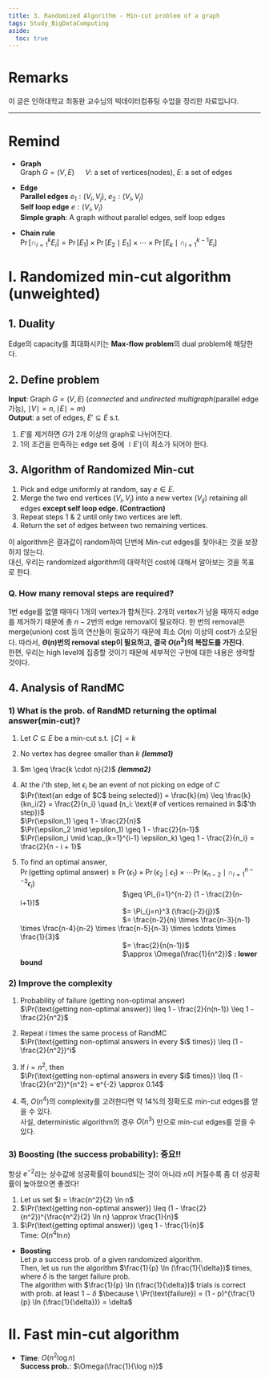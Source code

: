```yaml
---
title: 3. Randomized Algorithm - Min-cut problem of a graph
tags: Study_BigDataComputing
aside:
  toc: true
---
```


# Remarks
이 글은 인하대학교 최동완 교수님의 빅데이터컴퓨팅 수업을 정리한 자료입니다.

<!--more-->

---

# Remind
- **Graph**  
Graph $G = (V, E)$  &emsp; $V$: a set of vertices(nodes), $E$: a set of edges

- **Edge**  
**Parallel edges** $e_1: (V_i, V_j), \ e_2: (V_i, V_j)$  
**Self loop edge** $e: (V_i, V_i)$  
**Simple graph**: A graph without parallel edges, self loop edges

- **Chain rule**  
$\Pr[\cap_{i=1}^k E_i] = \Pr[E_1] \times \Pr[E_2 \mid E_1] \times \cdots \times \Pr[E_k \mid \cap_{i=1}^{k-1} E_i]$


# I. Randomized min-cut algorithm (unweighted)
## 1. Duality
Edge의 capacity를 최대화시키는 **Max-flow problem**의 dual problem에 해당한다.


## 2. Define problem
**Input**: Graph $G = (V, E)$ (*connected* and *undirected* *multigraph*(parallel edge 가능), $\mid V \mid = n, \mid E \mid = m$)  
**Output**: a set of edges, $E' \subseteq E$ s.t.  
1. $E'$를 제거하면 $G$가 2개 이상의 graph로 나뉘어진다.  
2. 1의 조건을 만족하는 edge set 중에 $\mid E' \mid$이 최소가 되어야 한다.


## 3. Algorithm of Randomized Min-cut
1. Pick and edge uniformly at random, say $e \in E$.
2. Merge the two end vertices $(V_i, V_j)$ into a new vertex $(V_{ij})$ retaining all edges **except self loop edge. (Contraction)**
3. Repeat steps 1 & 2 until only two vertices are left.
4. Return the set of edges between two remaining vertices.

이 algorithm은 결과값이 random하여 단번에 Min-cut edges를 찾아내는 것을 보장하지 않는다.  
대신, 우리는 randomized algorithm의 대략적인 cost에 대해서 알아보는 것을 목표로 한다.

### Q. How many removal steps are required?
1번 edge를 없앨 때마다 1개의 vertex가 합쳐진다. 2개의 vertex가 남을 때까지 edge를 제거하기 때문에 총 $n-2$번의 edge removal이 필요하다. 한 번의 removal은 merge(union) cost 등의 연산들이 필요하기 때문에 최소 $O(n)$ 이상의 cost가 소모된다. 따라서, **$\Theta(n)$번의 removal step이 필요하고, 결국 $O(n^2)$의 복잡도를 가진다.**  
한편, 우리는 high level에 집중할 것이기 때문에 세부적인 구현에 대한 내용은 생략할 것이다.


## 4. Analysis of RandMC
### 1) What is the prob. of RandMD returning the optimal answer(min-cut)?
1. Let $C \subseteq E$ be a min-cut s.t. $\mid C \mid = k$

2. No vertex has degree smaller than $k$ ***(lemma1)***

3. $m \geq \frac{k \cdot n}{2}$ ***(lemma2)***

4. At the $i$'th step, let $\epsilon_i$ be an event of not picking on edge of $C$  
$\Pr(\text{an edge of $C$ being selected}) = \frac{k}{m} \leq \frac{k}{kn_i/2} = \frac{2}{n_i} \quad (n_i:  \text{# of vertices remained in $i$'th step})$  
$\Pr(\epsilon_1) \geq 1 - \frac{2}{n}$  
$\Pr(\epsilon_2 \mid \epsilon_1) \geq 1 - \frac{2}{n-1}$  
$\Pr(\epsilon_i \mid \cap_{k=1}^{i-1} \epsilon_k) \geq 1 - \frac{2}{n_i} = \frac{2}{n - i + 1}$  

5. To find an optimal answer,  
$\Pr(\text{getting optimal answer}) \geq \Pr(\epsilon_1) \times \Pr(\epsilon_2 \mid \epsilon_1) \times \cdots \Pr(\epsilon_{n-2} \mid \cap_{i=1}^{n--3}\epsilon_i)$  
&emsp;&emsp;&emsp;&emsp;&emsp;&emsp;&emsp;&emsp;&emsp;&emsp;&emsp;&emsp;&emsp;&emsp;&nbsp; $\geq \Pi_{i=1}^{n-2} (1 - \frac{2}{n-i+1})$  
&emsp;&emsp;&emsp;&emsp;&emsp;&emsp;&emsp;&emsp;&emsp;&emsp;&emsp;&emsp;&emsp;&emsp;&nbsp; $= \Pi_{j=n}^3 (\frac{j-2}{j})$  
&emsp;&emsp;&emsp;&emsp;&emsp;&emsp;&emsp;&emsp;&emsp;&emsp;&emsp;&emsp;&emsp;&emsp;&nbsp; $= \frac{n-2}{n} \times \frac{n-3}{n-1} \times \frac{n-4}{n-2} \times \frac{n-5}{n-3} \times \cdots \times \frac{1}{3}$  
&emsp;&emsp;&emsp;&emsp;&emsp;&emsp;&emsp;&emsp;&emsp;&emsp;&emsp;&emsp;&emsp;&emsp;&nbsp; $= \frac{2}{n(n-1)}$  
&emsp;&emsp;&emsp;&emsp;&emsp;&emsp;&emsp;&emsp;&emsp;&emsp;&emsp;&emsp;&emsp;&emsp;&nbsp; $\approx \Omega(\frac{1}{n^2})$ **: lower bound**  


### 2) Improve the complexity
1. Probability of failure (getting non-optimal answer)  
$\Pr(\text{getting non-optimal answer}) \leq 1 - \frac{2}{n(n-1)} \leq 1 - \frac{2}{n^2}$

2. Repeat $i$ times the same process of RandMC  
$\Pr(\text{getting non-optimal answers in every $i$ times}) \leq (1 - \frac{2}{n^2})^i$

3. If $i = n^2$, then  
$\Pr(\text{getting non-optimal answers in every $i$ times}) \leq (1 - \frac{2}{n^2})^{n^2} = e^{-2} \approx 0.14$

4. 즉, $O(n^4)$의 complexity를 고려한다면 약 14%의 정확도로 min-cut edges를 얻을 수 있다.  
사실, deterministic algorithm의 경우 $O(n^3)$ 만으로 min-cut edges를 얻을 수 있다.


### 3) Boosting (the success probability): 중요!!
항상 $e^{-2}$라는 상수값에 성공확률이 bound되는 것이 아니라 $n$이 커질수록 좀 더 성공확률이 높아졌으면 좋겠다!  

1. Let us set $i = \frac{n^2}{2} \ln n$
2. $\Pr(\text{getting non-optimal answer}) \leq (1 - \frac{2}{n^2})^{\frac{n^2}{2} \ln n} \approx \frac{1}{n}$
3. $\Pr(\text{getting optimal answer}) \geq 1 - \frac{1}{n}$  
Time: $O(n^4 \ln n)$

- **Boosting**  
Let $p$ a success prob. of a given randomized algorithm.  
Then, let us run the algorithm $\frac{1}{p} \ln (\frac{1}{\delta})$ times, where $\delta$ is the target failure prob.  
The algorithm with $\frac{1}{p} \ln (\frac{1}{\delta})$ trials is correct with prob. at least $1 - \delta$
$\because \ \Pr(\text{failure}) = (1 - p)^{\frac{1}{p} \ln (\frac{1}{\delta})} = \delta$


# II. Fast min-cut algorithm
- **Time**: $O(n^2 \log n)$  
**Success prob.**: $\Omega(\frac{1}{\log n})$

